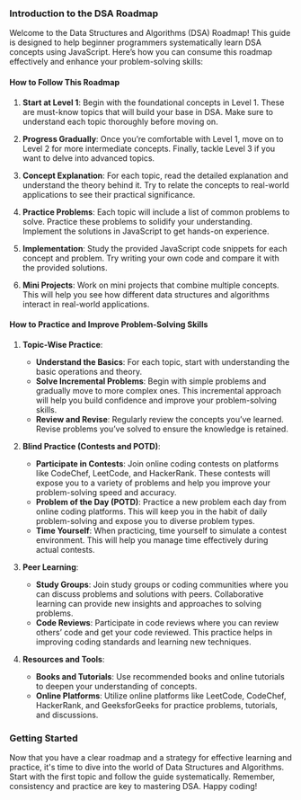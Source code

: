 ### Introduction to the DSA Roadmap

Welcome to the Data Structures and Algorithms (DSA) Roadmap! This guide is designed to help beginner programmers systematically learn DSA concepts using JavaScript. Here’s how you can consume this roadmap effectively and enhance your problem-solving skills:

#### How to Follow This Roadmap

1. **Start at Level 1**: Begin with the foundational concepts in Level 1. These are must-know topics that will build your base in DSA. Make sure to understand each topic thoroughly before moving on.
   
2. **Progress Gradually**: Once you’re comfortable with Level 1, move on to Level 2 for more intermediate concepts. Finally, tackle Level 3 if you want to delve into advanced topics.

3. **Concept Explanation**: For each topic, read the detailed explanation and understand the theory behind it. Try to relate the concepts to real-world applications to see their practical significance.

4. **Practice Problems**: Each topic will include a list of common problems to solve. Practice these problems to solidify your understanding. Implement the solutions in JavaScript to get hands-on experience.

5. **Implementation**: Study the provided JavaScript code snippets for each concept and problem. Try writing your own code and compare it with the provided solutions.

6. **Mini Projects**: Work on mini projects that combine multiple concepts. This will help you see how different data structures and algorithms interact in real-world applications.

#### How to Practice and Improve Problem-Solving Skills

1. **Topic-Wise Practice**:
   - **Understand the Basics**: For each topic, start with understanding the basic operations and theory.
   - **Solve Incremental Problems**: Begin with simple problems and gradually move to more complex ones. This incremental approach will help you build confidence and improve your problem-solving skills.
   - **Review and Revise**: Regularly review the concepts you’ve learned. Revise problems you’ve solved to ensure the knowledge is retained.

2. **Blind Practice (Contests and POTD)**:
   - **Participate in Contests**: Join online coding contests on platforms like CodeChef, LeetCode, and HackerRank. These contests will expose you to a variety of problems and help you improve your problem-solving speed and accuracy.
   - **Problem of the Day (POTD)**: Practice a new problem each day from online coding platforms. This will keep you in the habit of daily problem-solving and expose you to diverse problem types.
   - **Time Yourself**: When practicing, time yourself to simulate a contest environment. This will help you manage time effectively during actual contests.

3. **Peer Learning**:
   - **Study Groups**: Join study groups or coding communities where you can discuss problems and solutions with peers. Collaborative learning can provide new insights and approaches to solving problems.
   - **Code Reviews**: Participate in code reviews where you can review others’ code and get your code reviewed. This practice helps in improving coding standards and learning new techniques.

4. **Resources and Tools**:
   - **Books and Tutorials**: Use recommended books and online tutorials to deepen your understanding of concepts.
   - **Online Platforms**: Utilize online platforms like LeetCode, CodeChef, HackerRank, and GeeksforGeeks for practice problems, tutorials, and discussions.

### Getting Started

Now that you have a clear roadmap and a strategy for effective learning and practice, it's time to dive into the world of Data Structures and Algorithms. Start with the first topic and follow the guide systematically. Remember, consistency and practice are key to mastering DSA. Happy coding!
